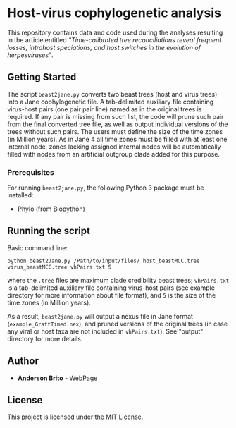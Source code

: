 # Host-virus cophylogenetic analysis

This repository contains data and code used during the analyses resulting in the article entitled *"Time-calibrated tree reconciliations reveal frequent losses, intrahost speciations, and host switches in the evolution of herpesviruses"*.


## Getting Started

The script `beast2jane.py` converts two beast trees (host and virus trees) into a Jane cophylogenetic file. A tab-delimited auxiliary file containing virus-host pairs (one pair pair line) named as in the original trees is required. If any pair is missing from such list, the code will prune such pair from the final converted tree file, as well as output individual versions of the trees without such pairs. The users must define the size of the time zones (in Million years). As in Jane 4 all time zones must be filled with at least one internal node, zones lacking assigned internal nodes will be automatically filled with nodes from an artificial outgroup clade added for this purpose.


### Prerequisites

For running `beast2jane.py`, the following Python 3 package must be installed:


* Phylo (from Biopython)


## Running the script

Basic command line:

```
python beast2Jane.py /Path/to/input/files/ host_beastMCC.tree virus_beastMCC.tree vhPairs.txt 5
```
where the `.tree` files are maximum clade credibility beast trees; `vhPairs.txt` is a tab-delimited auxiliary file containing virus-host pairs (see example directory for more information about file format), and `5` is the size of the time zones (in Million years).


As a result, `beast2jane.py` will output a nexus file in Jane format (`example_GraftTimed.nex`), and pruned versions of the original trees (in case any viral or host taxa are not included in `vhPairs.txt`). See "output" directory for more details.

## Author

* **Anderson Brito** - [WebPage](https://andersonbrito.github.io/)

## License

This project is licensed under the MIT License.

<!---
--->